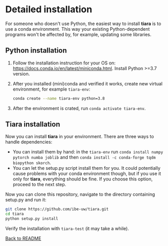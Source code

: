 # Detailed installation

For someone who doesn't use Python, the easiest way to install **tiara** is to use a conda environment.
This way your existing Python-dependent programs won't be affected by, for example, updating some libraries.

## Python installation

1. Follow the installation instruction for your OS on: https://docs.conda.io/en/latest/miniconda.html. 
Install Python >=3.7 version.

2. After you installed (mini)conda and verified it works, create new virtual environment, for example `tiara-env`:
    ```bash
    conda create --name tiara-env python=3.8
    ```
3. After the environment is crated, run `conda activate tiara-env`.

## **Tiara** installation

Now you can install **tiara** in your environment. There are three ways to handle dependencies:
- You can install them by hand: in the `tiara-env` run `conda install numpy pytorch numba joblib` 
and then `conda install -c conda-forge tqdm biopython skorch`.
- You can let the setup.py script install them for you. 
It could potentially cause problems with your conda environment though, 
but if you use it only for **tiara**, everything should be fine. 
If you choose this option, proceed to the next step.

Now you can clone this repository, navigate to the directory containing setup.py and run it:

```bash
git clone https://github.com/ibe-uw/tiara.git
cd tiara
python setup.py install
```

Verify the installation with `tiara-test` (it may take a while).

[Back to README](README.md)


